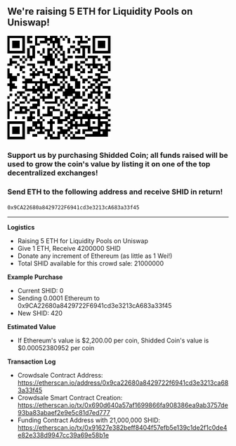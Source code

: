 ## We're raising 5 ETH for Liquidity Pools on Uniswap! 
![Image](https://github.com/shidcoin/SHIDCOIN/raw/main/src/Crowdsale1_QR.jpg)

### Support us by purchasing Shidded Coin; all funds raised will be used to grow the coin's value by listing it on one of the top decentralized exchanges!



###  Send ETH to the following address and receive SHID in return!
```0x9CA22680a8429722F6941cd3e3213cA683a33f45```

---

**Logistics**
- Raising 5 ETH for Liquidity Pools on Uniswap
- Give 1 ETH, Receive 4200000 SHID
- Donate any increment of Ethereum (as little as 1 Wei!)
- Total SHID available for this crowd sale:  21000000 

**Example Purchase**
- Current SHID: 0
- Sending 0.0001 Ethereum to 0x9CA22680a8429722F6941cd3e3213cA683a33f45
- New SHID: 420

**Estimated Value**
- If Ethereum's value is $2,200.00 per coin, Shidded Coin's value is $0.00052380952 per coin

**Transaction Log**
- Crowdsale Contract Address: https://etherscan.io/address/0x9ca22680a8429722f6941cd3e3213ca683a33f45
- Crowdsale Smart Contract Creation: https://etherscan.io/tx/0x690d640a57af1699866fa908386ea9ab3757de93ba83abaef2e9e5c81d7ed777
- Funding Contract Address with 21,000,000 SHID: https://etherscan.io/tx/0x91627e382beff8404f57efb5e139c1de2f1c0de4e82e338d9947cc39a69e58b1e

